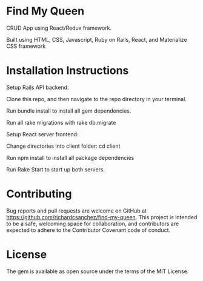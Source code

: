 # Find My Queen

CRUD App using React/Redux framework. 

Built using HTML, CSS, Javascript, Ruby on Rails, React, and Materialize CSS framework

# Installation Instructions

Setup Rails API backend:

Clone this repo, and then navigate to the repo directory in your terminal.

Run bundle install to install all gem dependencies.

Run all rake migrations with rake db:migrate

Setup React server frontend:

Change directories into client folder: cd client

Run npm install to install all package dependencies

Run Rake Start to start up both servers.

# Contributing
Bug reports and pull requests are welcome on GitHub at https://github.com/richardcsanchez/find-my-queen. This project is intended to be a safe, welcoming space for collaboration, and contributors are expected to adhere to the Contributor Covenant code of conduct.

# License
The gem is available as open source under the terms of the MIT License.




